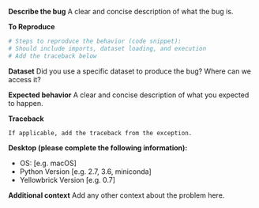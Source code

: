 **Describe the bug**
A clear and concise description of what the bug is.

**To Reproduce**

```python
# Steps to reproduce the behavior (code snippet):
# Should include imports, dataset loading, and execution
# Add the traceback below
```

**Dataset**
Did you use a specific dataset to produce the bug? Where can we access it?

**Expected behavior**
A clear and concise description of what you expected to happen.

**Traceback**

```
If applicable, add the traceback from the exception.
```

**Desktop (please complete the following information):**
 - OS: [e.g. macOS]
 - Python Version [e.g. 2.7, 3.6, miniconda]
 - Yellowbrick Version [e.g. 0.7]

**Additional context**
Add any other context about the problem here.
